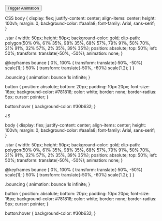 <!DOCTYPE html>
<html lang="en">
<head>
  <meta charset="UTF-8">
  <meta name="viewport" content="width=device-width, initial-scale=1.0">
  <title>Bouncing Star Animation</title>
  <link rel="stylesheet" href="a7.css">
</head>
<body>
 <div id="star" class="star"></div>
  <button id="trigger-btn">Trigger Animation</button>
  <script src="A7.js"></script>

</body>
</html>

CSS
body {
  display: flex;
  justify-content: center;
  align-items: center;
  height: 100vh;
  margin: 0;
  background-color: #aaa1a8;
  font-family: Arial, sans-serif;
}

.star {
  width: 50px;
  height: 50px;
  background-color: gold;
  clip-path: polygon(50% 0%, 61% 35%, 98% 35%, 68% 57%, 79% 91%, 50% 70%, 21% 91%, 32% 57%, 2% 35%, 39% 35%);
  position: absolute;
  top: 50%;
  left: 50%;
  transform: translate(-50%, -50%);
  animation: none;
}

@keyframes bounce {
  0%, 100% {
    transform: translate(-50%, -50%) scale(1);
  }
  50% {
    transform: translate(-50%, -60%) scale(1.2);
  }
}

.bouncing {
  animation: bounce 1s infinite;
}

button {
  position: absolute;
  bottom: 20px;
  padding: 10px 20px;
  font-size: 16px;
  background-color: #781818;
  color: white;
  border: none;
  border-radius: 5px;
  cursor: pointer;
}

button:hover {
  background-color: #30b632;
}

JS

body {
  display: flex;
  justify-content: center;
  align-items: center;
  height: 100vh;
  margin: 0;
  background-color: #aaa1a8;
  font-family: Arial, sans-serif;
}

.star {
  width: 50px;
  height: 50px;
  background-color: gold;
  clip-path: polygon(50% 0%, 61% 35%, 98% 35%, 68% 57%, 79% 91%, 50% 70%, 21% 91%, 32% 57%, 2% 35%, 39% 35%);
  position: absolute;
  top: 50%;
  left: 50%;
  transform: translate(-50%, -50%);
  animation: none;
}

@keyframes bounce {
  0%, 100% {
    transform: translate(-50%, -50%) scale(1);
  }
  50% {
    transform: translate(-50%, -60%) scale(1.2);
  }
}

.bouncing {
  animation: bounce 1s infinite;
}

button {
  position: absolute;
  bottom: 20px;
  padding: 10px 20px;
  font-size: 16px;
  background-color: #781818;
  color: white;
  border: none;
  border-radius: 5px;
  cursor: pointer;
}

button:hover {
  background-color: #30b632;
}
